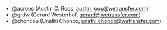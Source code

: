 - @acroos (Austin C. Roos, austin.roos@wetransfer.com)
- @grdw (Gerard Westerhof, gerard@wetransfer.com)
- @choncou (Unathi Chonco, unathi.chonco@wetransfer.com)
